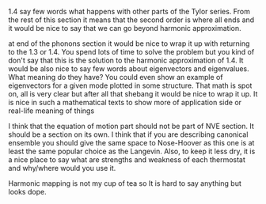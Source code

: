 1.4 say few words what happens with other parts of the Tylor series. 
 From the rest of this section it means that the second order is where 
all ends and it would be nice to say that we can go beyond harmonic 
approximation.

at end of the phonons section it would be nice to wrap it up with 
returning to the 1.3 or 1.4. You spend lots of time to solve the problem 
but you kind of don't say that this is the solution to the harmonic 
approximation of 1.4. It would be also nice to say few words about 
eigenvectors and eigenvalues. What meaning do they have? You could even 
show an example of eigenvectors for a given mode plotted in some 
structure. That math is spot on, all is very clear but after all that 
shebang it would be nice to wrap it up. It is nice in such a 
mathematical texts to show more of application side or real-life meaning 
of things

I think that the equation of motion part should not be part of NVE 
section. It should be a section on its own. I think that if you are 
describing canonical ensemble you should give the same space to 
Nose-Hoover as this one is at least the same popular choice as the 
Langevin. Also, to keep it less dry, it is a nice place to say what are 
strengths and weakness of each thermostat and why/where would you use 
it.

Harmonic mapping is not my cup of tea so It is hard to say anything but 
looks dope.